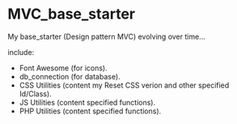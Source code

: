# MVC_base_starter

My base_starter (Design pattern MVC) evolving over time...

include:
 - Font Awesome (for icons).
 - db_connection (for database).
 - CSS Utilities (content my Reset CSS verion and other specified Id/Class). 
 - JS Utilities (content specified functions).
 - PHP Utilities (content specified functions).


